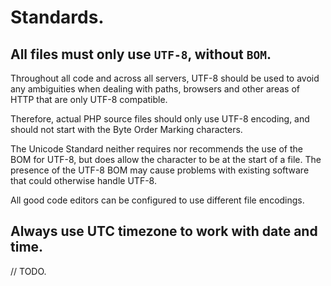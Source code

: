 # Standards.

## All files must only use `UTF-8`, without `BOM`.

Throughout all code and across all servers, UTF-8 should be used to avoid any ambiguities when dealing with paths, browsers and other areas of HTTP that are only UTF-8 compatible.

Therefore, actual PHP source files should only use UTF-8 encoding, and should not start with the Byte Order Marking characters.

The Unicode Standard neither requires nor recommends the use of the BOM for UTF-8, but does allow the character to be at the start of a file. The presence of the UTF-8 BOM may cause problems with existing software that could otherwise handle UTF-8.

All good code editors can be configured to use different file encodings.

## Always use UTC timezone to work with date and time.

// TODO.
